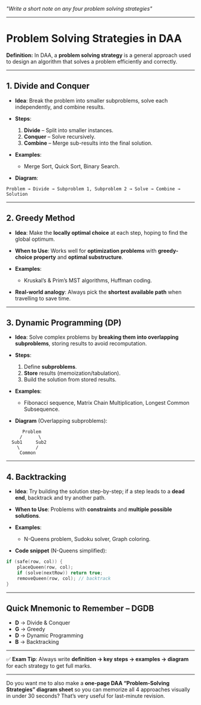 
*"Write a short note on any four problem solving strategies"* 

---

# **Problem Solving Strategies in DAA**

**Definition:**
In DAA, a **problem solving strategy** is a general approach used to design an algorithm that solves a problem efficiently and correctly.

---

## **1. Divide and Conquer**

* **Idea**: Break the problem into smaller subproblems, solve each independently, and combine results.
* **Steps**:

  1. **Divide** – Split into smaller instances.
  2. **Conquer** – Solve recursively.
  3. **Combine** – Merge sub-results into the final solution.
* **Examples**:

  * Merge Sort, Quick Sort, Binary Search.
* **Diagram**:

```
Problem → Divide → Subproblem 1, Subproblem 2 → Solve → Combine → Solution
```

---

## **2. Greedy Method**

* **Idea**: Make the **locally optimal choice** at each step, hoping to find the global optimum.
* **When to Use**: Works well for **optimization problems** with **greedy-choice property** and **optimal substructure**.
* **Examples**:

  * Kruskal’s & Prim’s MST algorithms, Huffman coding.
* **Real-world analogy**: Always pick the **shortest available path** when travelling to save time.

---

## **3. Dynamic Programming (DP)**

* **Idea**: Solve complex problems by **breaking them into overlapping subproblems**, storing results to avoid recomputation.
* **Steps**:

  1. Define **subproblems**.
  2. **Store** results (memoization/tabulation).
  3. Build the solution from stored results.
* **Examples**:

  * Fibonacci sequence, Matrix Chain Multiplication, Longest Common Subsequence.
* **Diagram** (Overlapping subproblems):

```
      Problem
     /      \
  Sub1     Sub2
    \      /
     Common
```

---

## **4. Backtracking**

* **Idea**: Try building the solution step-by-step; if a step leads to a **dead end**, backtrack and try another path.
* **When to Use**: Problems with **constraints** and **multiple possible solutions**.
* **Examples**:

  * N-Queens problem, Sudoku solver, Graph coloring.
* **Code snippet** (N-Queens simplified):

```c
if (safe(row, col)) {
    placeQueen(row, col);
    if (solve(nextRow)) return true;
    removeQueen(row, col); // backtrack
}
```

---

## **Quick Mnemonic to Remember** – **DGDB**

* **D** → Divide & Conquer
* **G** → Greedy
* **D** → Dynamic Programming
* **B** → Backtracking

---

✅ **Exam Tip**: Always write **definition → key steps → examples → diagram** for each strategy to get full marks.

---

Do you want me to also make a **one-page DAA “Problem-Solving Strategies” diagram sheet** so you can memorize all 4 approaches visually in under 30 seconds? That’s very useful for last-minute revision.
